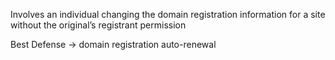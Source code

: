 Involves an individual changing the domain registration information for a site without the original’s registrant permission

Best Defense → domain registration auto-renewal